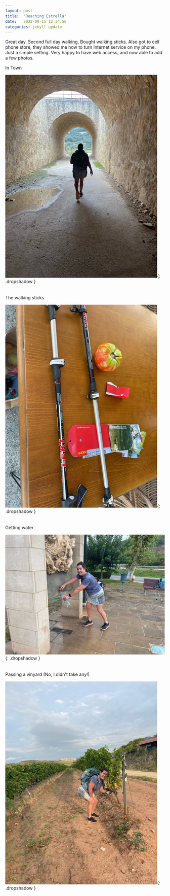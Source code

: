 ```yaml
---
layout: post
title:  "Reaching Estrella"
date:   2023-09-15 12:34:56
categories: jekyll update
---
```

Great day.  Second full day walking,  Bought walking sticks.  Also got to 
cell phone store, they showed me how to turn internet service
on my phone.  Just a simple setting.  Very happy to have web access, 
and now able to add a few photos.

In Town

![Tunnel](/images/spain/2023-09-15/image0.jpeg){: .dropshadow }
<br><br><br>
The walking sticks

![Walking Sticks](/images/spain/2023-09-15/image1.jpeg){: .dropshadow }
<br><br><br>
Getting water

![Fountain](/images/spain/2023-09-15/image2.jpeg){: .dropshadow }
<br><br><br>
Passing a vinyard (No, I didn't take any!)

![Vinyard](/images/spain/2023-09-15/image3.jpeg){: .dropshadow }